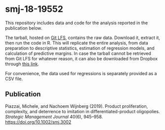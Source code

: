 # smj-18-19552

This repository includes data and code for the analysis reported in the publication below.

The tarball, hosted on [Git LFS](https://git-lfs.com/), contains the raw data. Download it, extract it, then run the code in R. This will replicate the entire analysis, from data preparation to descriptive statistics, estimation of regression models, and calculation of predictive margins. In case the tarball cannot be retrieved from Git LFS for whatever reason, it can also be downloaded from Dropbox through [this link](https://www.dropbox.com/scl/fi/9b1td2qu3ipf0gnndh090/raw.tar.xz?rlkey=ccqoq1gkd65cw89zjgrlkir9z&st=pwe1cuga&dl=1).

For convenience, the data used for regressions is separately provided as a CSV file.

## Publication

Piazzai, Michele, and Nachoem Wijnberg (2019). Product proliferation, complexity, and deterrence to imitation in differentiated-product oligopolies. _Strategic Management Journal_ 40(6), 945–958. <https://doi.org/10.1002/smj.3002>
